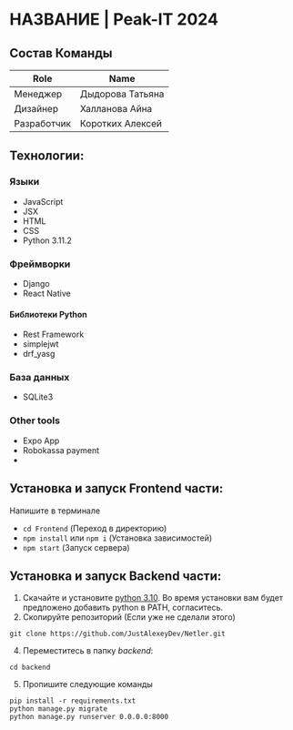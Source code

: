 # НАЗВАНИЕ | Peak-IT 2024

## Состав Команды
|Role           |Name                       |
|---------------|---------------------------|
|Менеджер        |Дыдорова Татьяна         |
|Дизайнер  |Халланова Айна        |
|Разработчик | Коротких Алексей |

## Технологии:
### Языки
- JavaScript
- JSX
- HTML
- CSS
- Python 3.11.2
### Фреймворки
- Django
- React Native

#### Библиотеки Python
- Rest Framework
- simplejwt
- drf_yasg
### База данных
- SQLite3
### Other tools
 - Expo App
 - Robokassa payment
 - 
## Установка и запуск Frontend части:
Напишите в терминале
- `cd Frontend` (Переход в директорию)
- `npm install` или `npm i` (Установка зависимостей)
- `npm start` (Запуск сервера)
## Установка и запуск Backend части:
1. Скачайте и установите [python 3.10](https://www.python.org/downloads/release/python-31011/). Во время установки вам будет предложено добавить python в PATH, согласитесь.
2. Скопируйте репозиторий (Если уже не сделали этого)
```
git clone https://github.com/JustAlexeyDev/Netler.git
```
4. Переместитесь в папку *backend*:
```
cd backend
```
5. Пропишите следующие команды
```
pip install -r requirements.txt
python manage.py migrate
python manage.py runserver 0.0.0.0:8000
```
